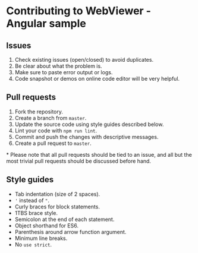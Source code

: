 # Contributing to WebViewer - Angular sample

## Issues

1. Check existing issues (open/closed) to avoid duplicates.
2. Be clear about what the problem is.
3. Make sure to paste error output or logs.
4. Code snapshot or demos on online code editor will be very helpful.

## Pull requests

1. Fork the repository.
2. Create a branch from `master`.
3. Update the source code using style guides described below.
4. Lint your code with `npm run lint`.
5. Commit and push the changes with descriptive messages.
6. Create a pull request to `master`.

\* Please note that all pull requests should be tied to an issue, and all but the most trivial pull requests should be discussed before hand.

## Style guides

-   Tab indentation (size of 2 spaces).
-   `'` instead of `"`.
-   Curly braces for block statements.
-   1TBS brace style.
-   Semicolon at the end of each statement.
-   Object shorthand for ES6.
-   Parenthesis around arrow function argument.
-   Minimum line breaks.
-   No `use strict`.
